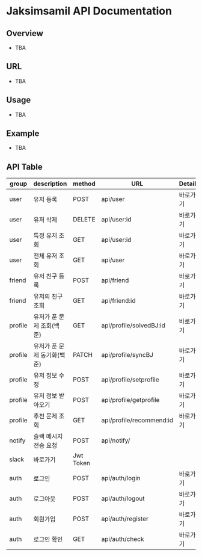 # Jaksimsamil API Documentation

## Overview

- TBA

## URL

- TBA

## Usage

- TBA

## Example

- TBA

## API Table

| group   | description                 | method    | URL                      | Detail   | Auth      |
| ------- | --------------------------- | --------- | ------------------------ | -------- | --------- |
| user    | 유저 등록                   | POST      | api/user                 | 바로가기 | JWT Token |
| user    | 유저 삭제                   | DELETE    | api/user:id              | 바로가기 | JWT Token |
| user    | 특정 유저 조회              | GET       | api/user:id              | 바로가기 | None      |
| user    | 전체 유저 조회              | GET       | api/user                 | 바로가기 | JWT Token |
| friend  | 유저 친구 등록              | POST      | api/friend               | 바로가기 | JWT Token |
| friend  | 유저의 친구 조회            | GET       | api/friend:id            | 바로가기 | None      |
| profile | 유저가 푼 문제 조회(백준)   | GET       | api/profile/solvedBJ:id  | 바로가기 | None      |
| profile | 유저가 푼 문제 동기화(백준) | PATCH     | api/profile/syncBJ       | 바로가기 | None      |
| profile | 유저 정보 수정              | POST      | api/profile/setprofile   | 바로가기 | JWT TOKEN |
| profile | 유저 정보 받아오기          | POST      | api/profile/getprofile   | 바로가기 | JWT       |
| profile | 추천 문제 조회              | GET       | api/profile/recommend:id | 바로가기 | None      |
| notify  | 슬랙 메시지 전송 요청       | POST      | api/notify/              |
| slack   | 바로가기                    | Jwt Token |
| auth    | 로그인                      | POST      | api/auth/login           | 바로가기 | None      |
| auth    | 로그아웃                    | POST      | api/auth/logout          | 바로가기 | JWT Token |
| auth    | 회원가입                    | POST      | api/auth/register        | 바로가기 | None      |
| auth    | 로그인 확인                 | GET       | api/auth/check           | 바로가기 | None      |
